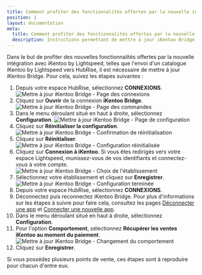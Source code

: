 ```yaml
---
title: Comment profiter des fonctionnalités offertes par la nouvelle intégration avec iKentoo by Lightspeed ?
position: 1
layout: documentation
meta:
  title: Comment profiter des fonctionnalités offertes par la nouvelle intégration avec iKentoo by Lightspeed ?
  description: Instructions permettant de mettre à jour iKentoo Bridge, afin de profiter des fonctionnalités offertes par la nouvelle intégration avec iKentoo by Lightspeed.
---
```


Dans le but de profiter des nouvelles fonctionnalités offertes par la nouvelle intégration avec iKentoo by Lightspeed, telles que l'envoi d'un catalogue iKentoo by Lightspeed vers HubRise, il est nécessaire de mettre à jour iKentoo Bridge. Pour cela, suivez les étapes suivantes :

1. Depuis votre espace HubRise, sélectionnez **CONNEXIONS**.
   ![Mettre à jour iKentoo Bridge - Page des connexions](../images/012-fr-page-connexions.png)
1. Cliquez sur **Ouvrir** de la connexion **iKentoo Bridge**.
   ![Mettre à jour iKentoo Bridge - Page des commandes](../images/013-fr-page-commandes.png)
1. Dans le menu déroulant situé en haut à droite, sélectionnez **Configuration**.
   ![Mettre à jour iKentoo Bridge - Page de configuration](../images/014-fr-page-configuration.png)
1. Cliquez sur **Réinitialiser la configuration**.
   ![Mettre à jour iKentoo Bridge - Confirmation de réinitialisation](../images/015-fr-confirmation-reinitialiser.png)
1. Cliquez sur **Réinitialiser**.
   ![Mettre à jour iKentoo Bridge - Configuration réinitialisée](../images/016-fr-configuration-reinitialisee.png)
1. Cliquez sur **Connexion à iKentoo**. Si vous êtes redirigés vers votre espace Lightspeed, munissez-vous de vos identifiants et connectez-vous à votre compte.
   ![Mettre à jour iKentoo Bridge - Choix de l'établissement](../images/017-fr-choix-etablissement.png)
1. Sélectionnez votre établissement et cliquez sur **Enregistrer**.
   ![Mettre à jour iKentoo Bridge - Configuration terminée](../images/018-fr-configuration-terminee.png)
1. Depuis votre espace HubRise, sélectionnez **CONNEXIONS**.
1. Déconnectez puis reconnectez iKentoo Bridge. Pour plus d'informations sur les étapes à suivre pour faire cela, consultez les pages [Déconnecter une app](/docs/connections/#disconnect-app) et [Connecter une nouvelle app](/docs/connections/#connecting-a-new-app).
1. Dans le menu déroulant situé en haut à droite, sélectionnez **Configuration**.
1. Pour l'option **Comportement**, sélectionnez **Récupérer les ventes iKentoo au moment du paiement**.
   ![Mettre à jour iKentoo Bridge - Changement du comportement](../images/019-fr-option-comportement.png)
1. Cliquez sur **Enregistrer**.

Si vous possédez plusieurs points de vente, ces étapes sont à reproduire pour chacun d'entre eux.